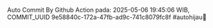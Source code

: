 Auto Commit By Github Action pada: 2025-05-06 19:45:06 WIB, COMMIT_UUID 9e58840c-172a-47fb-ad9c-741c8079fc8f #autohijau🗿
